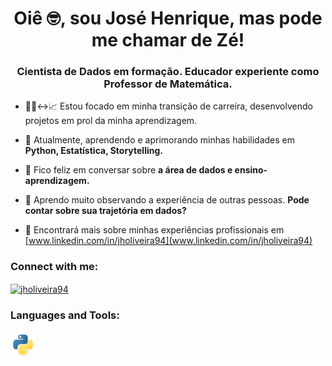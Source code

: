 <h1 align="center">Oiê 🤓, sou José Henrique, mas pode me chamar de Zé!</h1>
<h3 align="center">Cientista de Dados em formação. Educador experiente como Professor de Matemática.</h3>

- 👨‍🏫↔️📈 Estou focado em minha transição de carreira, desenvolvendo projetos em prol da minha aprendizagem.

- 🌱 Atualmente, aprendendo e aprimorando minhas habilidades em **Python, Estatística, Storytelling.**

- 💬 Fico feliz em conversar sobre **a área de dados e ensino-aprendizagem.**

- 🧠 Aprendo muito observando a experiência de outras pessoas. **Pode contar sobre sua trajetória em dados?**

- 📄 Encontrará mais sobre minhas experiências profissionais em [www.linkedin.com/in/jholiveira94](www.linkedin.com/in/jholiveira94)

<h3 align="left">Connect with me:</h3>
<p align="left">
<a href="https://linkedin.com/in/jholiveira94" target="blank"><img align="center" src="https://raw.githubusercontent.com/rahuldkjain/github-profile-readme-generator/master/src/images/icons/Social/linked-in-alt.svg" alt="jholiveira94" height="30" width="40" /></a>
</p>

<h3 align="left">Languages and Tools:</h3>
<p align="left"> <a href="https://www.python.org" target="_blank" rel="noreferrer"> <img src="https://raw.githubusercontent.com/devicons/devicon/master/icons/python/python-original.svg" alt="python" width="40" height="40"/> </a> </p>


<!--
**JHOliveira94/JHOliveira94** is a ✨ _special_ ✨ repository because its `README.md` (this file) appears on your GitHub profile.

Here are some ideas to get you started:

- 🔭 I’m currently working on ...
- 🌱 I’m currently learning ...
- 👯 I’m looking to collaborate on ...
- 🤔 I’m looking for help with ...
- 💬 Ask me about ...
- 📫 How to reach me: ...
- 😄 Pronouns: ...
- ⚡ Fun fact: ...
-->
